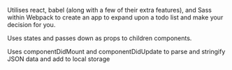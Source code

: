 Utilises react, babel (along with a few of their extra features), and Sass within Webpack to create an app to expand upon a todo list and make your decision for you.

Uses states and passes down as props to children components.

Uses componentDidMount and componentDidUpdate to parse and stringify JSON data and add to local storage

